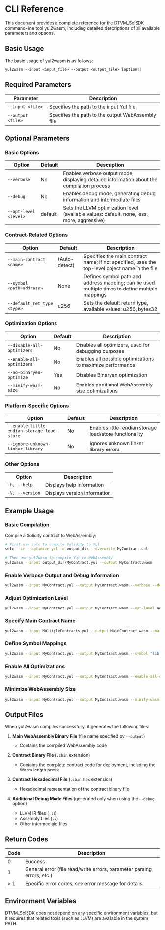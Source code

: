 # CLI Reference

This document provides a complete reference for the DTVM_SolSDK command-line tool yul2wasm, including detailed descriptions of all available parameters and options.

## Basic Usage

The basic usage of yul2wasm is as follows:

```
yul2wasm --input <input_file> --output <output_file> [options]
```

## Required Parameters

| Parameter | Description |
|------|------|
| `--input <file>` | Specifies the path to the input Yul file |
| `--output <file>` | Specifies the path to the output WebAssembly file |

## Optional Parameters

### Basic Options

| Option | Default | Description |
|------|--------|------|
| `--verbose` | No | Enables verbose output mode, displaying detailed information about the compilation process |
| `--debug` | No | Enables debug mode, generating debug information and intermediate files |
| `--opt-level <level>` | default | Sets the LLVM optimization level (available values: default, none, less, more, aggressive) |

### Contract-Related Options

| Option | Default | Description |
|------|--------|------|
| `--main-contract <name>` | (Auto-detect) | Specifies the main contract name; if not specified, uses the top-level object name in the file |
| `--symbol <path=address>` | None | Defines symbol path and address mapping; can be used multiple times to define multiple mappings |
| `--default_ret_type <type>` | u256 | Sets the default return type, available values: u256, bytes32 |

### Optimization Options

| Option | Default | Description |
|------|--------|------|
| `--disable-all-optimizers` | No | Disables all optimizers, used for debugging purposes |
| `--enable-all-optimizers` | No | Enables all possible optimizations to maximize performance |
| `--no-binaryen-optimize` | Yes | Disables Binaryen optimization |
| `--minify-wasm-size` | No | Enables additional WebAssembly size optimizations |

### Platform-Specific Options

| Option | Default | Description |
|------|--------|------|
| `--enable-little-endian-storage-load-store` | No | Enables little-endian storage load/store functionality |
| `--ignore-unknown-linker-library` | No | Ignores unknown linker library errors |

### Other Options

| Option | Description |
|------|------|
| `-h, --help` | Displays help information |
| `-V, --version` | Displays version information |

## Example Usage

### Basic Compilation

Compile a Solidity contract to WebAssembly:

```sh
# First use solc to compile Solidity to Yul
solc --ir --optimize-yul -o output_dir --overwrite MyContract.sol

# Then use yul2wasm to compile Yul to WebAssembly
yul2wasm --input output_dir/MyContract.yul --output MyContract.wasm
```

### Enable Verbose Output and Debug Information

```sh
yul2wasm --input MyContract.yul --output MyContract.wasm --verbose --debug
```

### Adjust Optimization Level

```sh
yul2wasm --input MyContract.yul --output MyContract.wasm --opt-level aggressive
```

### Specify Main Contract Name

```sh
yul2wasm --input MultipleContracts.yul --output MainContract.wasm --main-contract MainContract
```

### Define Symbol Mappings

```sh
yul2wasm --input MyContract.yul --output MyContract.wasm --symbol "lib.sol=0x1234..." --symbol "utils.sol=0xabcd..."
```

### Enable All Optimizations

```sh
yul2wasm --input MyContract.yul --output MyContract.wasm --enable-all-optimizers
```

### Minimize WebAssembly Size

```sh
yul2wasm --input MyContract.yul --output MyContract.wasm --minify-wasm-size
```

## Output Files

When yul2wasm compiles successfully, it generates the following files:

1. **Main WebAssembly Binary File** (file name specified by `--output`)
   - Contains the compiled WebAssembly code

2. **Contract Binary File** (`.cbin` extension)
   - Contains the complete contract code for deployment, including the Wasm length prefix

3. **Contract Hexadecimal File** (`.cbin.hex` extension)
   - Hexadecimal representation of the contract binary file

4. **Additional Debug Mode Files** (generated only when using the `--debug` option)
   - LLVM IR files (`.ll`)
   - Assembly files (`.s`)
   - Other intermediate files

## Return Codes

| Code | Description |
|------|------|
| 0 | Success |
| 1 | General error (file read/write errors, parameter parsing errors, etc.) |
| > 1 | Specific error codes, see error message for details |

## Environment Variables

DTVM_SolSDK does not depend on any specific environment variables, but it requires that related tools (such as LLVM) are available in the system PATH. 
